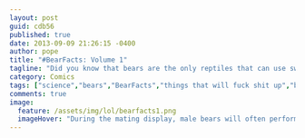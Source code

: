 ```yaml
---
layout: post
guid: cdb56
published: true
date: 2013-09-09 21:26:15 -0400
author: pope
title: "#BearFacts: Volume 1"
tagline: "Did you know that bears are the only reptiles that can use swords? Neither did we, until we read this helpful infographic that was definitely produced by the US Fish & Wildlife Service, the first part in a continuing series where we take a look at one of nature\'s most mysterious forces: the majestic bear."
category: Comics
tags: ["science","bears","BearFacts","things that will fuck shit up","bone marrow","bear poop","Henri De La Merdeflambe","natural wonders","btw that headband says rectum"]
comments: true 
image:
  feature: /assets/img/lol/bearfacts1.png
  imageHover: "During the mating display, male bears will often perform elaborate drum solos to attract a female. #BearFacts"
---
```


